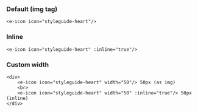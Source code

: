 ### Default (img tag)

```
<e-icon icon="styleguide-heart"/>
```

### Inline

```
<e-icon icon="styleguide-heart" :inline="true"/>
```

### Custom width

```
<div>
    <e-icon icon="styleguide-heart" width="50"/> 50px (as img)
    <br>
    <e-icon icon="styleguide-heart" width="50" :inline="true"/> 50px (inline)
</div>
```
